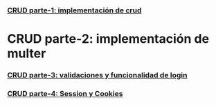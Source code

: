 ### [CRUD parte-1: implementación de crud](https://github.com/Leandro-Mumbach/CRUD-parte-1/tree/crud-parte-1)
#  CRUD parte-2: implementación de multer
### [CRUD parte-3: validaciones y funcionalidad de login](https://github.com/Leandro-Mumbach/CRUD-parte-1/tree/crud-parte-3)
### [CRUD parte-4: Session y Cookies](https://github.com/Leandro-Mumbach/CRUD-parte-1/tree/crud-parte-4)

